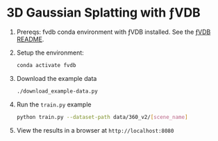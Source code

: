# 3D Gaussian Splatting with ƒVDB

1. Prereqs:
   fvdb conda environment with ƒVDB installed. See the
   [ƒVDB README](https://github.com/NVIDIA-Omniverse/openvdb/blob/feature/fvdb/fvdb/README.md).

2. Setup the environment:

    ```bash
    conda activate fvdb
    ```

3. Download the example data

    ```bash
    ./download_example-data.py
    ```

4. Run the `train.py` example
    ```bash
    python train.py --dataset-path data/360_v2/[scene_name]
    ```

5. View the results in a browser at `http://localhost:8080`
